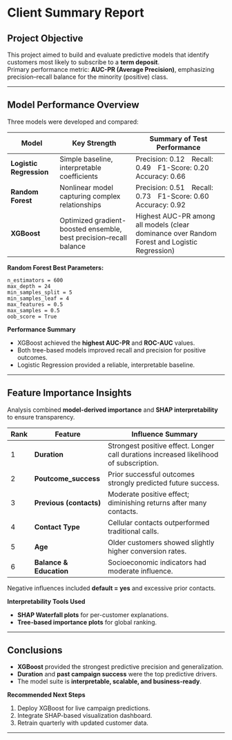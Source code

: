 # Client Summary Report

## Project Objective
This project aimed to build and evaluate predictive models that identify customers most likely to subscribe to a **term deposit**.  
Primary performance metric: **AUC-PR (Average Precision)**, emphasizing precision–recall balance for the minority (positive) class.

---

## Model Performance Overview

Three models were developed and compared:

| Model | Key Strength | Summary of Test Performance |
|-------|---------------|-----------------------------|
| **Logistic Regression** | Simple baseline, interpretable coefficients | Precision: 0.12 Recall: 0.49 F1-Score: 0.20 Accuracy: 0.66 |
| **Random Forest** | Nonlinear model capturing complex relationships | Precision: 0.51 Recall: 0.73 F1-Score: 0.60 Accuracy: 0.92 |
| **XGBoost** | Optimized gradient-boosted ensemble, best precision–recall balance | Highest AUC-PR among all models (clear dominance over Random Forest and Logistic Regression) |

**Random Forest Best Parameters:**
```
n_estimators = 600
max_depth = 24
min_samples_split = 5
min_samples_leaf = 4
max_features = 0.5
max_samples = 0.5
oob_score = True
```

**Performance Summary**
- XGBoost achieved the **highest AUC-PR** and **ROC-AUC** values.
- Both tree-based models improved recall and precision for positive outcomes.
- Logistic Regression provided a reliable, interpretable baseline.

---

## Feature Importance Insights

Analysis combined **model-derived importance** and **SHAP interpretability** to ensure transparency.

| Rank | Feature | Influence Summary |
|------|----------|-------------------|
| 1 | **Duration** | Strongest positive effect. Longer call durations increased likelihood of subscription. |
| 2 | **Poutcome_success** | Prior successful outcomes strongly predicted future success. |
| 3 | **Previous (contacts)** | Moderate positive effect; diminishing returns after many contacts. |
| 4 | **Contact Type** | Cellular contacts outperformed traditional calls. |
| 5 | **Age** | Older customers showed slightly higher conversion rates. |
| 6 | **Balance & Education** | Socioeconomic indicators had moderate influence. |

Negative influences included **default = yes** and excessive prior contacts.

**Interpretability Tools Used**
- **SHAP Waterfall plots** for per-customer explanations.
- **Tree-based importance plots** for global ranking.

---

## Conclusions

- **XGBoost** provided the strongest predictive precision and generalization.
- **Duration** and **past campaign success** were the top predictive drivers.
- The model suite is **interpretable, scalable, and business-ready**.

**Recommended Next Steps**
1. Deploy XGBoost for live campaign predictions.  
2. Integrate SHAP-based visualization dashboard.  
3. Retrain quarterly with updated customer data.

---
